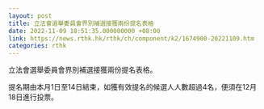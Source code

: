 ```yaml
---
layout: post
title: 立法會選舉委員會界別補選接獲兩份提名表格
date: 2022-11-09 18:51:35.000000000 +08:00
link: https://news.rthk.hk/rthk/ch/component/k2/1674900-20221109.htm
categories: rthk
---
```


立法會選舉委員會界別補選接獲兩份提名表格。
 
提名期由本月1日至14日結束，如獲有效提名的候選人人數超過4名，便須在12月18日進行投票。
